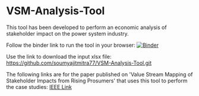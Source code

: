 # VSM-Analysis-Tool
This tool has been developed to perform an economic analysis of stakeholder impact on the power system industry.

Follow the binder link to run the tool in your browser:
[![Binder](https://mybinder.org/badge_logo.svg)](https://mybinder.org/v2/gh/soumyajitmitra77/VSM-Analysis-Tool.git/main)

Use the link to download the input xlsx file: 
https://github.com/soumyajitmitra77/VSM-Analysis-Tool.git

The following links are for the paper published on 'Value Stream Mapping of Stakeholder Impacts from Rising Prosumers' that uses this tool to perform the case studies:
[IEEE Link](https://ieeexplore.ieee.org/document/9960439)
